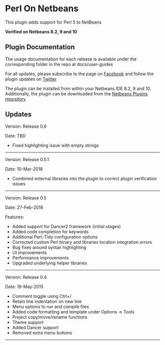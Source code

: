 # Perl On Netbeans
This plugin adds support for Perl 5 to NetBeans

__Verified on Netbeans 8.2, 9 and 10__

## Plugin Documentation
The usage documentation for each release is available under the corresponding folder in the repo at docs/user-guides

For all updates, please subscribe to the page on [Facebook](https://www.facebook.com/PerlOnNetBeans) and follow the plugin updates on [Twitter](https://twitter.com/perlonnetbeans)

The plugin can be installed from within your Netbeans IDE 8.2, 9 and 10. Additionally, the plugin can be downloaded from the [Netbeans Plugins repository](http://plugins.netbeans.org/plugin/36183/) 

## Updates

Version: Release 0.6

Date: TBD

- Fixed highlighting issue with empty strings

---
Version: Release 0.5.1

Date: 10-Mar-2018

- Combined external libraries into the plugin to correct plugin verification issues

---
Version: Release 0.5

Date: 27-Feb-2018

Features:
- Added support for Dancer2 framework (initial stages) 
- Added code completion for keywords 
- Additional Perl::Tidy configuration options
- Corrected custom Perl binary and libraries location integration errors
- Bug fixes around syntax highlighting
- UI improvements
- Performance improvements
- Upgraded underlying helper libraries 

---
Version: Release 0.4   

Date: 19-May-2015

- Comment toggle using Ctrl+/
- Retain line indentation on new line
- Menu options to run and compile files
- Added code formatting and template under Options -> Tools
- Project copy/move/rename functions
- Theme support
- Added Dancer support
- Removed extra menu buttons

---
